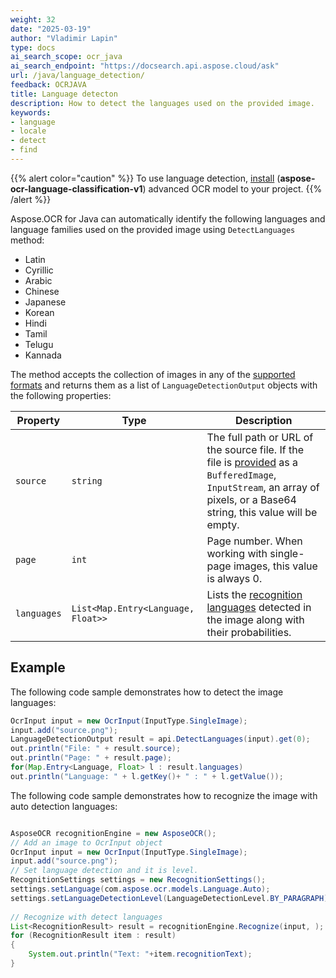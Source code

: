 ```yaml
---
weight: 32
date: "2025-03-19"
author: "Vladimir Lapin"
type: docs
ai_search_scope: ocr_java
ai_search_endpoint: "https://docsearch.api.aspose.cloud/ask"
url: /java/language_detection/
feedback: OCRJAVA
title: Language detecton
description: How to detect the languages used on the provided image.
keywords:
- language
- locale
- detect
- find
---
```


{{% alert color="caution" %}} 
To use language detection, [install](/ocr/java/modules/) (**aspose-ocr-language-classification-v1**) advanced OCR model to your project.
{{% /alert %}}

Aspose.OCR for Java can automatically identify the following languages and language families used on the provided image using `DetectLanguages` method:

- Latin
- Cyrillic
- Arabic
- Chinese
- Japanese
- Korean
- Hindi
- Tamil
- Telugu
- Kannada

The method accepts the collection of images in any of the [supported formats](/ocr/java/supported-file-formats/) and returns them as a list of `LanguageDetectionOutput` objects with the following properties:

Property    | Type                               | Description
----------- | ---------------------------------- | -----------
`source`    | `string`                           | The full path or URL of the source file. If the file is [provided](/ocr/java/ocrinput/) as a `BufferedImage`, `InputStream`, an array of pixels, or a Base64 string, this value will be empty.
`page`      | `int`                              | Page number. When working with single-page images, this value is always 0.
`languages` | `List<Map.Entry<Language, Float>>` | Lists the [recognition languages](/ocr/java/languages/) detected in the image along with their probabilities.

## Example

The following code sample demonstrates how to detect the image languages:

```java
OcrInput input = new OcrInput(InputType.SingleImage);
input.add("source.png");
LanguageDetectionOutput result = api.DetectLanguages(input).get(0);
out.println("File: " + result.source);
out.println("Page: " + result.page);
for(Map.Entry<Language, Float> l : result.languages)
out.println("Language: " + l.getKey()+ " : " + l.getValue());
```

The following code sample demonstrates how to recognize the image with auto detection languages:

```java

AsposeOCR recognitionEngine = new AsposeOCR();
// Add an image to OcrInput object
OcrInput input = new OcrInput(InputType.SingleImage);
input.add("source.png");
// Set language detection and it is level.
RecognitionSettings settings = new RecognitionSettings();
settings.setLanguage(com.aspose.ocr.models.Language.Auto);
settings.setLanguageDetectionLevel(LanguageDetectionLevel.BY_PARAGRAPH);
		
// Recognize with detect languages
List<RecognitionResult> result = recognitionEngine.Recognize(input, );
for (RecognitionResult item : result)
{
    System.out.println("Text: "+item.recognitionText);
}
```
